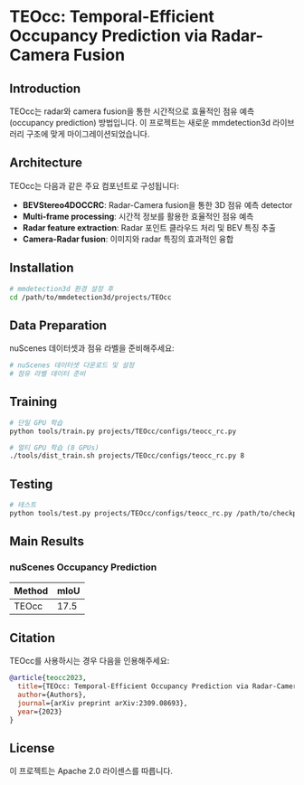 # TEOcc: Temporal-Efficient Occupancy Prediction via Radar-Camera Fusion

## Introduction

TEOcc는 radar와 camera fusion을 통한 시간적으로 효율적인 점유 예측(occupancy prediction) 방법입니다. 이 프로젝트는 새로운 mmdetection3d 라이브러리 구조에 맞게 마이그레이션되었습니다.

## Architecture

TEOcc는 다음과 같은 주요 컴포넌트로 구성됩니다:

- **BEVStereo4DOCCRC**: Radar-Camera fusion을 통한 3D 점유 예측 detector
- **Multi-frame processing**: 시간적 정보를 활용한 효율적인 점유 예측
- **Radar feature extraction**: Radar 포인트 클라우드 처리 및 BEV 특징 추출
- **Camera-Radar fusion**: 이미지와 radar 특징의 효과적인 융합

## Installation

```bash
# mmdetection3d 환경 설정 후
cd /path/to/mmdetection3d/projects/TEOcc
```

## Data Preparation

nuScenes 데이터셋과 점유 라벨을 준비해주세요:

```bash
# nuScenes 데이터셋 다운로드 및 설정
# 점유 라벨 데이터 준비
```

## Training

```bash
# 단일 GPU 학습
python tools/train.py projects/TEOcc/configs/teocc_rc.py

# 멀티 GPU 학습 (8 GPUs)
./tools/dist_train.sh projects/TEOcc/configs/teocc_rc.py 8
```

## Testing

```bash
# 테스트
python tools/test.py projects/TEOcc/configs/teocc_rc.py /path/to/checkpoint.pth
```

## Main Results

### nuScenes Occupancy Prediction

| Method | mIoU | 
|--------|------|
| TEOcc  | 17.5 |

## Citation

TEOcc를 사용하시는 경우 다음을 인용해주세요:

```bibtex
@article{teocc2023,
  title={TEOcc: Temporal-Efficient Occupancy Prediction via Radar-Camera Fusion},
  author={Authors},
  journal={arXiv preprint arXiv:2309.08693},
  year={2023}
}
```

## License

이 프로젝트는 Apache 2.0 라이센스를 따릅니다.
